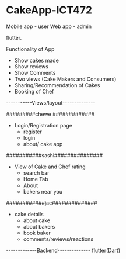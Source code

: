 # CakeApp-ICT472
 
Mobile app - user
Web app - admin

flutter.

Functionality of App

- Show cakes made
- Show reviews
- Show Comments
- Two views (Cake Makers and Consumers)
- Sharing/Recommendation of Cakes
- Booking of Chef

-----------Views/layout--------------

#########chewe #############
- Login/Registration page
    - register
    - login
    - about/ cake app

###########sashi###############
- View of Cake and Chef rating
     - search bar
     - Home Tab
     - About
     - bakers near you

############jae##############
- cake details
     - about cake
     - about bakers
     - book baker
     - comments/reviews/reactions

-------------Backend--------------
flutter(Dart)



